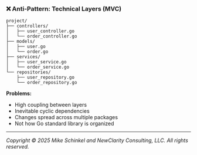 ### ❌ Anti-Pattern: Technical Layers (MVC)
```
project/
├── controllers/
│   ├── user_controller.go
│   └── order_controller.go
├── models/
│   ├── user.go
│   └── order.go
├── services/
│   ├── user_service.go
│   └── order_service.go
└── repositories/
    ├── user_repository.go
    └── order_repository.go
```

**Problems:**
- High coupling between layers
- Inevitable cyclic dependencies
- Changes spread across multiple packages
- Not how Go standard library is organized
---
*Copyright © 2025 Mike Schinkel and NewClarity Consulting, LLC. All rights reserved.*
